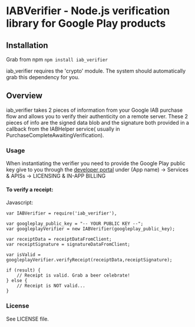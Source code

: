 # IABVerifier - Node.js verification library for Google Play products

## Installation

Grab from npm
`npm install iab_verifier`

iab_verifier requires the 'crypto' module. The system should automatically grab this dependency for you. 

## Overview

iab_verifier takes 2 pieces of information from your Google IAB purchase flow and allows you to verify their authenticity on a remote server. These 2 pieces of info are the signed data blob and the signature both provided in a callback from the IABHelper service( usually in PurchaseCompleteAwaitingVerification).

### Usage
  
When instantiating the verifier you need to provide the Google Play public key give to you through the <a href='https://play.google.com/apps/publish'>developer portal</a> under (App name) -> Services & APISs -> LICENSING & IN-APP BILLING

#### To verify a receipt:

Javascript:
    
    var IABVerifier = require('iab_verifier'),

    var googleplay_public_key = "-- YOUR PUBLIC KEY --";
    var googleplayVerifier = new IABVerifier(googleplay_public_key);

    var receiptData = receiptDataFromClient;
    var receiptSignature = signatureDataFromClient;

    var isValid = googleplayVerifier.verifyReceipt(receiptData,receiptSignature);

    if (result) {
        // Receipt is valid. Grab a beer celebrate!
    } else {
        // Receipt is NOT valid... 
    }        
       
### License

See LICENSE file.
